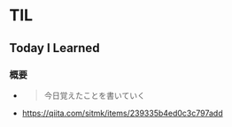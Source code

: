 # TIL

## Today I Learned

### 概要
* > 今日覚えたことを書いていく
* https://qiita.com/sitmk/items/239335b4ed0c3c797add
